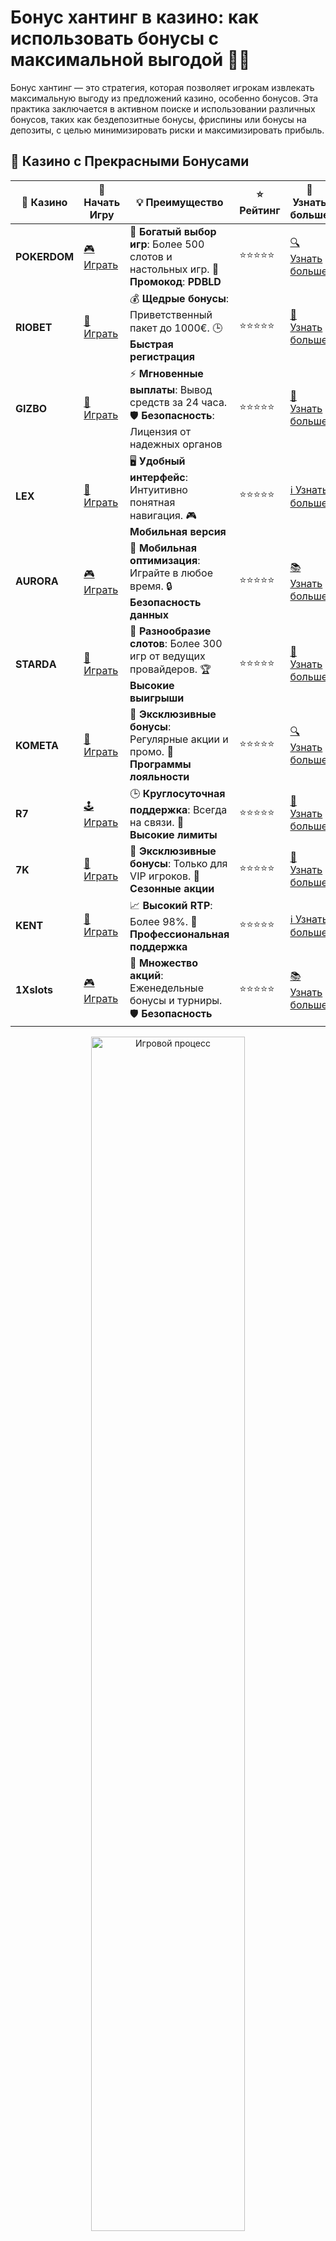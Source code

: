 # Бонус хантинг в казино: как использовать бонусы с максимальной выгодой 🎰💡

Бонус хантинг — это стратегия, которая позволяет игрокам извлекать максимальную выгоду из предложений казино, особенно бонусов. Эта практика заключается в активном поиске и использовании различных бонусов, таких как бездепозитные бонусы, фриспины или бонусы на депозиты, с целью минимизировать риски и максимизировать прибыль.

## 🌟 Казино с Прекрасными Бонусами

| 🎲 **Казино** | 🔗 **Начать Игру** | 💡 **Преимущество** | ⭐ **Рейтинг** | 🔗 **Узнать больше** |
|--------------|---------------------|---------------------|----------------|----------------------|
| **POKERDOM**  | [🎮 Играть](https://brandplay.link/4k77v2yx) | 🎉 **Богатый выбор игр**: Более 500 слотов и настольных игр. 🎁 **Промокод**: **PDBLD** | ⭐⭐⭐⭐⭐ | [🔍 Узнать больше](https://brandplay.link/4k77v2yx) |
| **RIOBET**    | [🎰 Играть](https://brandplay.link/7xBLTPyj) | 💰 **Щедрые бонусы**: Приветственный пакет до 1000€. 🕒 **Быстрая регистрация** | ⭐⭐⭐⭐⭐ | [📖 Узнать больше](https://brandplay.link/7xBLTPyj) |
| **GIZBO**     | [🎲 Играть](https://brandplay.link/bprXw4YV) | ⚡ **Мгновенные выплаты**: Вывод средств за 24 часа. 🛡️ **Безопасность**: Лицензия от надежных органов | ⭐⭐⭐⭐⭐ | [📝 Узнать больше](https://brandplay.link/bprXw4YV) |
| **LEX**       | [🤑 Играть](https://brandplay.link/zW4hdDFV) | 🖥️ **Удобный интерфейс**: Интуитивно понятная навигация. 🎮 **Мобильная версия** | ⭐⭐⭐⭐⭐ | [ℹ️ Узнать больше](https://brandplay.link/zW4hdDFV) |
| **AURORA**    | [🎮 Играть](https://10trafic-stat2.com/click/668546556bcc6313411604bd/6766/13032/subaccount) | 📱 **Мобильная оптимизация**: Играйте в любое время. 🔒 **Безопасность данных** | ⭐⭐⭐⭐⭐ | [📚 Узнать больше](https://10trafic-stat2.com/click/668546556bcc6313411604bd/6766/13032/subaccount) |
| **STARDА**    | [🎯 Играть](https://brandplay.link/fB7xwRFL) | 🎰 **Разнообразие слотов**: Более 300 игр от ведущих провайдеров. 🏆 **Высокие выигрыши** | ⭐⭐⭐⭐⭐ | [🔎 Узнать больше](https://brandplay.link/fB7xwRFL) |
| **KOMETA**    | [🎰 Играть](https://brandplay.link/8ZymQJV8) | 🎁 **Эксклюзивные бонусы**: Регулярные акции и промо. 🔄 **Программы лояльности** | ⭐⭐⭐⭐⭐ | [🔍 Узнать больше](https://brandplay.link/8ZymQJV8) |
| **R7**        | [🕹️ Играть](https://brandplay.link/bMd3Yjsw) | 🕒 **Круглосуточная поддержка**: Всегда на связи. 💸 **Высокие лимиты** | ⭐⭐⭐⭐⭐ | [📖 Узнать больше](https://brandplay.link/bMd3Yjsw) |
| **7K**        | [🎲 Играть](https://brandplay.link/BvQyFShp) | 🌟 **Эксклюзивные бонусы**: Только для VIP игроков. 🎉 **Сезонные акции** | ⭐⭐⭐⭐⭐ | [📝 Узнать больше](https://brandplay.link/BvQyFShp) |
| **KENT**      | [🤑 Играть](https://brandplay.link/Fv2WP3js) | 📈 **Высокий RTP**: Более 98%. 💼 **Профессиональная поддержка** | ⭐⭐⭐⭐⭐ | [ℹ️ Узнать больше](https://brandplay.link/Fv2WP3js) |
| **1Xslots**   | [🎮 Играть](https://brandplay.link/hSB1khtr) | 🎉 **Множество акций**: Еженедельные бонусы и турниры. 🛡️ **Безопасность** | ⭐⭐⭐⭐⭐ | [📚 Узнать больше](https://brandplay.link/hSB1khtr) |

<div align="center"> <img src="https://i.pinimg.com/originals/1d/b3/25/1db325483acbe642c6d4e6fdd73a4988.gif" alt="Игровой процесс" width="70%"> </div>
---

## 🚀 Быстрые Выигрыши и Поддержка

| 🎲 **Казино** | 🔗 **Начать Игру** | 💡 **Преимущество** | ⭐ **Рейтинг** | 🔗 **Узнать больше** |
|--------------|---------------------|---------------------|----------------|----------------------|
| **GAMA**      | [🎯 Играть](https://brandplay.link/j6NMKsDz) | 🔍 **Интуитивный интерфейс**: Легкость использования. 🏅 **Престижные турниры** | ⭐⭐⭐⭐☆ | [🔎 Узнать больше](https://brandplay.link/j6NMKsDz) |
| **ONION**     | [🎰 Играть](https://brandplay.link/zBGRVpQ9) | 🤑 **Низкие ставки**: Идеально для начинающих. 🔄 **Быстрые выводы** | ⭐⭐⭐⭐☆ | [🔍 Узнать больше](https://brandplay.link/zBGRVpQ9) |
| **ЧЕМПИОН**   | [🕹️ Играть](https://temon-gter.cfd/go/lRq?p80412p304504pcc44t17455) | 🏅 **Лояльная программа**: Награды за активность. 🎁 **Ежемесячные бонусы** | ⭐⭐⭐⭐☆ | [📖 Узнать больше](https://temon-gter.cfd/go/lRq?p80412p304504pcc44t17455) |
| **VAVADA**    | [🎲 Играть](https://vavadapartner.pro/?promo=ea5c9275-6854-4505-94fc-95ab18221945-linkb2) | 🚀 **Быстрая регистрация**: Начните играть мгновенно. 🔐 **Безопасные транзакции** | ⭐⭐⭐⭐☆ | [📝 Узнать больше](https://vavadapartner.pro/?promo=ea5c9275-6854-4505-94fc-95ab18221945-linkb2) |
| **FRIENDS**   | [🤑 Играть](https://gofriends.mba/linkb2) | 🤝 **Социальные игры**: Играйте с друзьями. 🌐 **Мультиплатформенность** | ⭐⭐⭐⭐☆ | [ℹ️ Узнать больше](https://gofriends.mba/linkb2) |
| **1WIN**      | [🎮 Играть](https://brandplay.link/smXVpBbG) | 🏆 **Спортивные ставки**: Широкий выбор видов спорта. 💵 **Высокие коэффициенты** | ⭐⭐⭐⭐☆ | [📚 Узнать больше](https://brandplay.link/smXVpBbG) |
| **DRIP**      | [🎯 Играть](https://drp-ircp01.com/c07e6a3db) | 🌐 **Инновационные игры**: Новейшие игровые технологии. 🛡️ **Высокая безопасность** | ⭐⭐⭐⭐☆ | [🔎 Узнать больше](https://drp-ircp01.com/c07e6a3db) |
| **JOYCASINO** | [🎰 Играть](https://rpc30.call2me.pro/?/ru/registration?apkpop=0&partner=p24970p3291217pc98f) | 🎁 **Приятные бонусы**: Ежедневные акции и подарки. 🕹️ **Разнообразие игр** | ⭐⭐⭐⭐☆ | [🔍 Узнать больше](https://rpc30.call2me.pro/?/ru/registration?apkpop=0&partner=p24970p3291217pc98f) |
| **PLAYFORTUNA** | [🎮 Играть](https://fortunapromo.net/alt/playfortuna/registration?0dc4a9362a71feb7e3f165fb8e766f70) | 🎉 **Регулярные акции**: Бонусы, фриспины и многое другое. 🏅 **Турниры** | ⭐⭐⭐⭐☆ | [📚 Узнать больше](https://fortunapromo.net/alt/playfortuna/registration?0dc4a9362a71feb7e3f165fb8e766f70) |
| **SYKAA**     | [🤑 Играть](https://s-two-way.com/?source=linkb2&pid=30697) | 💸 **Доступные ставки**: Идеально для новичков. 🎁 **Щедрые бонусы** | ⭐⭐⭐⭐☆ | [🔍 Узнать больше](https://s-two-way.com/?source=linkb2&pid=30697) |

<div align="center"> <img src="https://i.pinimg.com/originals/1d/b3/25/1db325483acbe642c6d4e6fdd73a4988.gif" alt="Игровой процесс" width="70%"> </div>

![Бонус хантинг](https://i.pinimg.com/originals/a9/29/6e/a9296ea1cf6a7c20a985e593451f0323.png)

## Что такое бонус хантинг? 🤔

Бонус хантинг — это метод использования предложений казино таким образом, чтобы получить прибыль, не рискуя собственными средствами или минимизируя этот риск. Это можно сделать через использование различных бонусов, таких как бездепозитные бонусы, фриспины или бонусы на пополнение счета. Цель бонус хантера — использовать эти бонусы для игры и выигрыша, часто без необходимости делать депозит или с минимальным депозитом.

## Какие бонусы обычно используются для бонус хантинга? 🎁

1. **Бездепозитные бонусы** 🆓  
   Это один из самых популярных видов бонусов, который предоставляет казино без необходимости делать депозит. Игроки могут получить бонусные средства или бесплатные вращения, которые можно использовать для игры в слоты или другие игры.

2. **Фриспины (Free Spins)** 🎰  
   Фриспины — это бонусы, которые дают право на бесплатные вращения в слотах. Они могут быть использованы на определенные слоты и часто становятся частью акций, проводимых казино. Некоторые казино предоставляют фриспины за регистрацию или за выполнение определенных условий.

3. **Бонусы на депозит** 💳  
   Многие казино предлагают бонусы на пополнение счета. Эти бонусы могут быть выражены в процентах от суммы депозита (например, 100% бонус на первый депозит) и могут существенно увеличить ваш стартовый капитал.

4. **Кэшбэк** 💵  
   Это форма бонуса, при которой казино возвращает часть проигранных средств. Кэшбэк-бонусы могут использоваться для компенсации проигрышей и повышения шансов на успех в следующей игре.

5. **Программы лояльности** 🌟  
   Некоторые казино предлагают программы лояльности, которые включают начисление очков за ставки. Эти очки можно обменять на бонусы, фриспины или даже реальные деньги.

## Как стать успешным бонус хантером? 💪

1. **Изучайте условия бонусов** 📜  
   Прежде чем принять участие в бонусной программе, важно внимательно прочитать условия. Обратите внимание на требования по отыгрышу (wagering requirements), ограничения по времени, списки игр и другие условия.

2. **Выбирайте казино с выгодными условиями** 🏅  
   Некоторые казино предлагают более выгодные бонусы и условия для бонус хантинга. Например, вам могут подойти казино с низкими требованиями по отыгрышу или с большими бонусами за депозит.

3. **Следите за промоакциями и акциями казино** 📅  
   Чтобы не пропустить выгодные предложения, важно регулярно проверять актуальные акции и бонусы. Казино часто запускают специальные акции с ограниченным сроком действия.

4. **Используйте несколько аккаунтов (если это разрешено)** 🔄  
   В некоторых случаях бонус хантинг включает использование нескольких аккаунтов, чтобы получить больше бонусов. Однако важно помнить, что многие казино запрещают создание нескольких аккаунтов, и это может привести к блокировке.

5. **Управляйте своим банкроллом** 💸  
   Чтобы не попасть в ситуацию, когда бонусы не оправдывают затраты, важно правильно управлять своими средствами. Не стоит слишком сильно полагаться на бонусы, а лучше использовать их как дополнительный ресурс для игры.

## Преимущества бонус хантинга ✨

- **Минимизация рисков** 🔐  
   Использование бездепозитных бонусов или фриспинов позволяет вам играть без риска потерять собственные деньги, что делает бонус хантинг привлекательной стратегией для начинающих.

- **Максимизация прибыли** 💰  
   Если все делать правильно и тщательно выбирать казино и бонусы, бонус хантинг может привести к значительным выигрышам, особенно если бонусы позволяют играть с минимальными вложениями.

- **Увлекательный процесс** 🎮  
   Бонус хантинг может сделать процесс игры более интересным и разнообразным, так как вы будете искать новые бонусы и акции.

## Потенциальные риски бонус хантинга ⚠️

1. **Высокие требования по отыгрышу** 🔄  
   Многие бонусы имеют высокие требования по отыгрышу, что означает, что вам нужно будет поставить бонусные средства несколько раз, прежде чем вы сможете их вывести. Это может сделать процесс менее выгодным.

2. **Ограниченные игры для бонусов** 🎲  
   Некоторые бонусы могут быть использованы только в определенных играх или слотах. Это может ограничить ваш выбор и уменьшить возможную прибыль.

3. **Мошенничество со стороны казино** ⚠️  
   Некоторые менее надежные казино могут предлагать заманчивые бонусы, но скрывать неблагоприятные условия или делать выплаты сложными. Важно выбирать только проверенные и лицензированные казино.

## Заключение 🚀

Бонус хантинг — это отличный способ для игроков получать дополнительную выгоду от бонусных предложений казино. Это позволяет минимизировать риски и увеличить шансы на выигрыш, используя бесплатные или бонусные средства. Однако важно быть внимательным, следить за условиями бонусов и выбирать надежные казино с выгодными предложениями.

Пробуйте бонус хантинг и наслаждайтесь процессом игры, получая бонусы и выигрыши! 🎰💸

